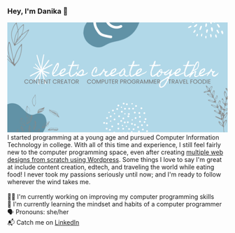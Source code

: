### Hey, I'm Danika 👋
<img src="https://github.com/drtalamantes/drtalamantes/blob/3e0bc119ff652fad0ea101b37a7380606221b85a/Github%20banner.png"></img>
<br>
I started programming at a young age and pursued Computer Information Technology in college. With all of this time and experience, I still feel fairly new to the computer programming space, even after creating <a href="https://www.jones-a-effect.com">multiple web designs from scratch using Wordpress</a>. Some things I love to say I'm great at include content creation, edtech, and traveling the world while eating food! I never took my passions seriously until now; and I'm ready to follow wherever the wind takes me.
<br>
<br>👩‍💻 I'm currently working on improving my computer programming skills
<br>🧠 I'm currently learning the mindset and habits of a computer programmer
<br>🗣 Pronouns: she/her
<br>📬 Catch me on <a href="https://www.linkedin.com/in/danikatalamantes/">LinkedIn</a>
